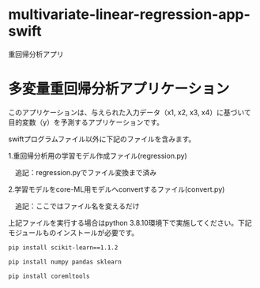 # multivariate-linear-regression-app-swift
重回帰分析アプリ
# 多変量重回帰分析アプリケーション

このアプリケーションは、与えられた入力データ（x1, x2, x3, x4）に基づいて目的変数（y）を予測するアプリケーションです。

swiftプログラムファイル以外に下記のファイルを含みます。

1.重回帰分析用の学習モデル作成ファイル(regression.py)

　追記：regression.pyでファイル変換まで済み

2.学習モデルをcore-ML用モデルへconvertするファイル(convert.py)

　追記：ここではファイル名を変えるだけ

上記ファイルを実行する場合はpython 3.8.10環境下で実施してください。下記モジュールものインストールが必要です。
```bash
pip install scikit-learn==1.1.2
```
```bash
pip install numpy pandas sklearn
```
```bash
pip install coremltools
```
